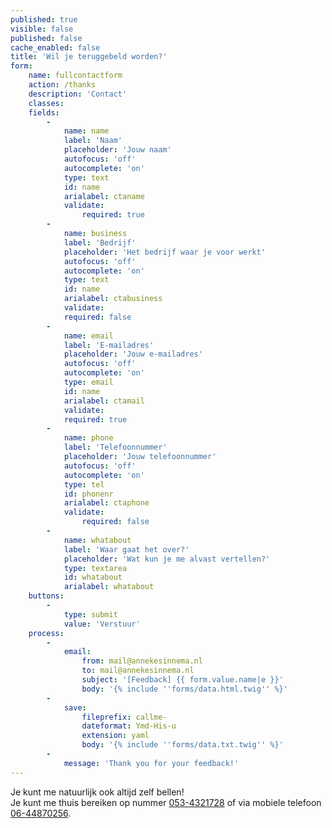 ```yaml
---
published: true
visible: false
published: false
cache_enabled: false
title: 'Wil je teruggebeld worden?'
form:
    name: fullcontactform
    action: /thanks
    description: 'Contact'
    classes: 
    fields:
        -
            name: name
            label: 'Naam'
            placeholder: 'Jouw naam'
            autofocus: 'off'
            autocomplete: 'on'
            type: text
            id: name
            arialabel: ctaname
            validate:
                required: true
        -
            name: business
            label: 'Bedrijf'
            placeholder: 'Het bedrijf waar je voor werkt'
            autofocus: 'off'
            autocomplete: 'on'
            type: text
            id: name
            arialabel: ctabusiness
            validate:
            required: false
        -
            name: email
            label: 'E-mailadres'
            placeholder: 'Jouw e-mailadres'
            autofocus: 'off'
            autocomplete: 'on'
            type: email
            id: name
            arialabel: ctamail
            validate:
            required: true
        -
            name: phone
            label: 'Telefoonnummer'
            placeholder: 'Jouw telefoonnummer'
            autofocus: 'off'
            autocomplete: 'on'
            type: tel
            id: phonenr
            arialabel: ctaphone
            validate:
                required: false
        -
            name: whatabout
            label: 'Waar gaat het over?'
            placeholder: 'Wat kun je me alvast vertellen?'
            type: textarea
            id: whatabout
            arialabel: whatabout
    buttons:
        -
            type: submit
            value: 'Verstuur'
    process:
        -
            email:
                from: mail@annekesinnema.nl
                to: mail@annekesinnema.nl
                subject: '[Feedback] {{ form.value.name|e }}'
                body: '{% include ''forms/data.html.twig'' %}'
        -
            save:
                fileprefix: callme-
                dateformat: Ymd-His-u
                extension: yaml
                body: '{% include ''forms/data.txt.twig'' %}'
        -
            message: 'Thank you for your feedback!'
---
```

<p class="note">Je kunt me natuurlijk ook altijd zelf bellen!<br/>
Je kunt me <span class="implicit">thuis</span> bereiken op nummer <a href="tel:0534321728" class="tel" itemprop="telephone">053-4321728</a> of <span class="implicit">via mobiele telefoon</span> <a href="tel:0644870256" class="tel" itemprop="telephone">06-44870256</a>.</p>